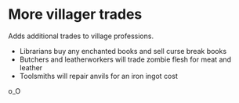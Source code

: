 # More villager trades

Adds additional trades to village professions.

* Librarians buy any enchanted books and sell curse break books
* Butchers and leatherworkers will trade zombie flesh for meat and leather
* Toolsmiths will repair anvils for an iron ingot cost

o_O